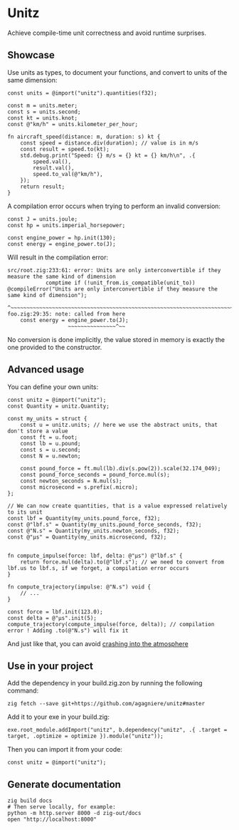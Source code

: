 # Unitz

Achieve compile-time unit correctness and avoid runtime surprises.

## Showcase

Use units as types, to document your functions, and convert to units of the same dimension:

```zig
const units = @import("unitz").quantities(f32);

const m = units.meter;
const s = units.second;
const kt = units.knot;
const @"km/h" = units.kilometer_per_hour;

fn aircraft_speed(distance: m, duration: s) kt {
	const speed = distance.div(duration); // value is in m/s
	const result = speed.to(kt);
	std.debug.print("Speed: {} m/s = {} kt = {} km/h\n", .{
		speed.val(),
		result.val(),
		speed.to_val(@"km/h"),
	});
	return result;
}
```

A compilation error occurs when trying to perform an invalid conversion:

```zig
const J = units.joule;
const hp = units.imperial_horsepower;

const engine_power = hp.init(130);
const energy = engine_power.to(J);
```
Will result in the compilation error:
```zig
src/root.zig:233:61: error: Units are only interconvertible if they measure the same kind of dimension
            comptime if (!unit_from.is_compatible(unit_to)) @compileError("Units are only interconvertible if they measure the same kind of dimension");
                                                            ^~~~~~~~~~~~~~~~~~~~~~~~~~~~~~~~~~~~~~~~~~~~~~~~~~~~~~~~~~~~~~~~~~~~~~~~~~~~~~~~~~~~~~~~~~~
foo.zig:29:35: note: called from here
    const energy = engine_power.to(J);
                   ~~~~~~~~~~~~~~~^~~
```

No conversion is done implicitly, the value stored in memory is exactly the one provided to the constructor.

## Advanced usage

You can define your own units:

```zig
const unitz = @import("unitz");
const Quantity = unitz.Quantity;

const my_units = struct {
	const u = unitz.units; // here we use the abstract units, that don't store a value
	const ft = u.foot;
	const lb = u.pound;
	const s = u.second;
	const N = u.newton;

	const pound_force = ft.mul(lb).div(s.pow(2)).scale(32.174_049);
	const pound_force_seconds = pound_force.mul(s);
	const newton_seconds = N.mul(s);
	const microsecond = s.prefix(.micro);
};

// We can now create quantities, that is a value expressed relatively to its unit
const lbf = Quantity(my_units.pound_force, f32);
const @"lbf.s" = Quantity(my_units.pound_force_seconds, f32);
const @"N.s" = Quantity(my_units.newton_seconds, f32);
const @"μs" = Quantity(my_units.microsecond, f32);


fn compute_impulse(force: lbf, delta: @"μs") @"lbf.s" {
	return force.mul(delta).to(@"lbf.s"); // we need to convert from lbf.us to lbf.s, if we forget, a compilation error occurs
}

fn compute_trajectory(impulse: @"N.s") void {
	// ...
}

const force = lbf.init(123.0);
const delta = @"μs".init(5);
compute_trajectory(compute_impulse(force, delta)); // compilation error ! Adding .to(@"N.s") will fix it
```

And just like that, you can avoid [crashing into the atmosphere](https://en.wikipedia.org/wiki/Mars_Climate_Orbiter#Cause_of_failure)

## Use in your project

Add the dependency in your build.zig.zon by running the following command:

```shell
zig fetch --save git+https://github.com/agagniere/unitz#master
```

Add it to your exe in your build.zig:
```zig
exe.root_module.addImport("unitz", b.dependency("unitz", .{ .target = target, .optimize = optimize }).module("unitz"));
```

Then you can import it from your code:
```zig
const unitz = @import("unitz");
```

## Generate documentation

```shell
zig build docs
# Then serve locally, for example:
python -m http.server 8000 -d zig-out/docs
open "http://localhost:8000"
```
